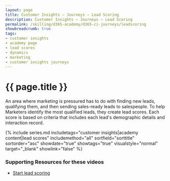 ```yaml
---
layout: page
title: Customer Insights — Journeys — Lead Scoring
description: Customer Insights — Journeys — Lead Scoring
permalink: /skilling/d365-academy/d365-ci-journeys/leadscoring
showbreadcrumb: true
tags: 
- customer insights
- academy page
- lead scores
- dynamics
- marketing
- customer insights journeys
---
```


# {{ page.title }}

An area where marketing is pressured has to do with finding new leads, qualifying them, and then sending sales-ready leads to salespeople. To help Marketers identify the most qualified leads, they create lead scores. Each score is based on criteria that includes each lead's demographic details and interaction record.

 {% include series.md 
    includetags="customer insights|academy content|lead scores" includemethod="all" 
    sortfield="sorttitle" sortorder="asc" showdate="true" showtags="true" 
    visualstyle="normal" target="_blank" showlink="false"
%}

### Supporting Resources for these videos

* <a href="https://learn.microsoft.com/en-us/dynamics365/marketing/set-up-lead-scoring" target="_blank">Start lead scoring